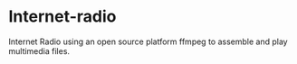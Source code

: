 # Internet-radio
Internet Radio using an open source platform ffmpeg to assemble and play multimedia files.
